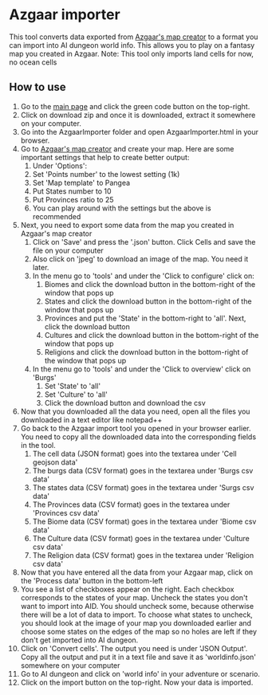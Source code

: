 # Azgaar importer
This tool converts data exported from [Azgaar's map creator](https://azgaar.github.io/Fantasy-Map-Generator/) to a format you can import into AI dungeon world info. This allows you to play on a fantasy map you created in Azgaar. 
Note: This tool only imports land cells for now, no ocean cells

## How to use
1. Go to the [main page](https://github.com/snipercup/AI-Dungeon-Stuff) and click the green code button on the top-right. 
1. Click on download zip and once it is downloaded, extract it somewhere on your computer. 
1. Go into the AzgaarImporter folder and open AzgaarImporter.html in your browser. 
1. Go to [Azgaar's map creator](https://azgaar.github.io/Fantasy-Map-Generator/) and create your map. Here are some important settings that help to create better output:
   1. Under 'Options':
   1. Set 'Points number' to the lowest setting (1k)
   1. Set 'Map template' to Pangea
   1. Put States number to 10
   1. Put Provinces ratio to 25
   1. You can play around with the settings but the above is recommended
1. Next, you need to export some data from the map you created in Azgaar's map creator
   1. Click on 'Save' and press the '.json' button. Click Cells and save the file on your computer
   1. Also click on 'jpeg' to download an image of the map. You need it later.
   1. In the menu go to 'tools' and under the 'Click to configure' click on:
      1. Biomes and click the download button in the bottom-right of the window that pops up
      1. States and click the download button in the bottom-right of the window that pops up
      1. Provinces and put the 'State' in the bottom-right to 'all'. Next, click the download button
      1. Cultures and click the download button in the bottom-right of the window that pops up
      1. Religions and click the download button in the bottom-right of the window that pops up
   1. In the menu go to 'tools' and under the 'Click to overview' click on 'Burgs'
      1. Set 'State' to 'all'
      1. Set 'Culture' to 'all'
      1. Click the download button and download the csv
1. Now that you downloaded all the data you need, open all the files you downloaded in a text editor like notepad++
1. Go back to the Azgaar import tool you opened in your browser earlier. You need to copy all the downloaded data into the corresponding fields in the tool.
   1. The cell data (JSON format) goes into the textarea under 'Cell geojson data'
   1. The burgs data (CSV format) goes in the textarea under 'Burgs csv data'
   1. The states data (CSV format) goes in the textarea under 'Surgs csv data'
   1. The Provinces data (CSV format) goes in the textarea under 'Provinces csv data'
   1. The Biome data (CSV format) goes in the textarea under 'Biome csv data'
   1. The Culture data (CSV format) goes in the textarea under 'Culture csv data'
   1. The Religion data (CSV format) goes in the textarea under 'Religion csv data'
1. Now that you have entered all the data from your Azgaar map, click on the 'Process data' button in the bottom-left
1. You see a list of checkboxes appear on the right. Each checkbox corresponds to the states of your map. Uncheck the states you don't want to import into AID. You should uncheck some, because otherwise there will be a lot of data to import. To choose what states to uncheck, you should look at the image of your map you downloaded earlier and choose some states on the edges of the map so no holes are left if they don't get imported into AI dungeon.
1. Click on 'Convert cells'. The output you need is under 'JSON Output'. Copy all the output and put it in a text file and save it as 'worldinfo.json' somewhere on your computer
2. Go to AI dungeon and click on 'world info' in your adventure or scenario.
3. Click on the import button on the top-right. Now your data is imported.
      
